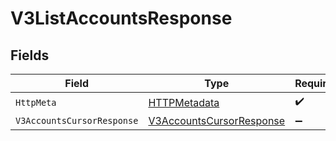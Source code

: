 # V3ListAccountsResponse


## Fields

| Field                                                                           | Type                                                                            | Required                                                                        | Description                                                                     |
| ------------------------------------------------------------------------------- | ------------------------------------------------------------------------------- | ------------------------------------------------------------------------------- | ------------------------------------------------------------------------------- |
| `HttpMeta`                                                                      | [HTTPMetadata](../../Models/Components/HTTPMetadata.md)                         | :heavy_check_mark:                                                              | N/A                                                                             |
| `V3AccountsCursorResponse`                                                      | [V3AccountsCursorResponse](../../Models/Components/V3AccountsCursorResponse.md) | :heavy_minus_sign:                                                              | OK                                                                              |